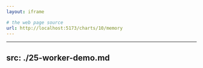 ```yaml
---
layout: iframe

# the web page source
url: http://localhost:5173/charts/10/memory
---
```


---
src: ./25-worker-demo.md
---
